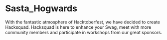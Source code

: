 # Sasta_Hogwards
With the fantastic atmosphere of Hacktoberfest, we have decided to create Hacksquad. Hacksquad is here to enhance your Swag, meet with more community members and participate in workshops from our great sponsors.
